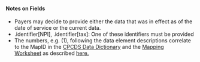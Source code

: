 <h4 class="x_MsoNormal">Notes on Fields</h4>
<ul>
<li class="x_MsoNormal">Payers may decide to provide either the data that was in effect as of the date of service or the current data.</li>
<li class="x_MsoNormal">.identifier[NPI], .identifier[tax]: One of these identifiers must be provided</li>
<li class="x_MsoNormal">The numbers, e.g. (1), following the data element descriptions correlate to the MapID in the <a href="CPCDS%20Data%20Dictionary%20and%20Resource%20Mapping%20Tables%200903%202020.docx">CPCDS Data Dictionary</a> and the <a href="CARIN%20Mapping%20to%20FHIR%20interim%202020%200818%20v2.xlsx">Mapping Worksheet</a>&nbsp;as described&nbsp;<a href="Common_Payer_Consumer_Data_Set.html">here.</a></li>
</ul>

